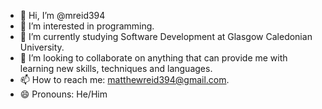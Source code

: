 - 👋 Hi, I’m @mreid394
- 👀 I’m interested in programming.
- 🌱 I’m currently studying Software Development at Glasgow Caledonian University. 
- 💞️ I’m looking to collaborate on anything that can provide me with learning new skills, techniques and languages. 
- 📫 How to reach me: matthewreid394@gmail.com.
- 😄 Pronouns: He/Him

<!---
mreid394/mreid394 is a ✨ special ✨ repository because its `README.md` (this file) appears on your GitHub profile.
You can click the Preview link to take a look at your changes.
--->
